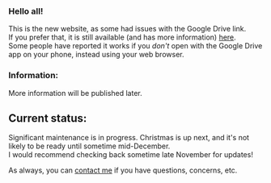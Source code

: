 ### Hello all!
This is the new website, as some had issues with the Google Drive link.  
If you prefer that, it is still available (and has more information) [here](https://r.ageek.us/2IASDzq).  
Some people have reported it works if you _don't_ open with the Google Drive app on your phone, instead using your web browser.

### Information:
More information will be published later.

## Current status:
Significant maintenance is in progress. Christmas is up next, and it's not likely to be ready until sometime mid-December.  
I would recommend checking back sometime late November for updates!

As always, you can [contact me](https://r.ageek.us/mnbWuX) if you have questions, concerns, etc.
